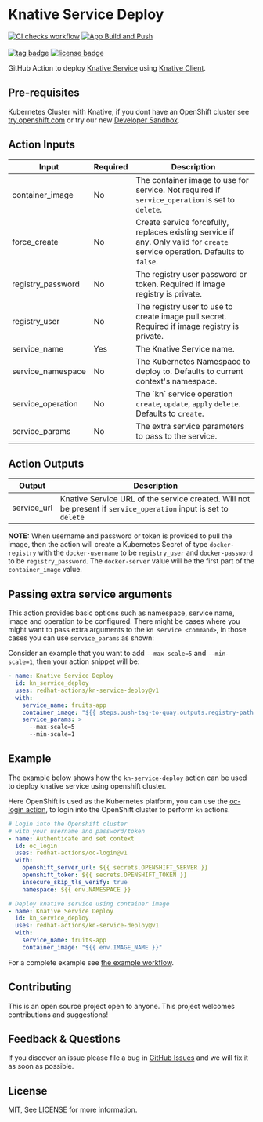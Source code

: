 # Knative Service Deploy

[![CI checks workflow](https://github.com/redhat-actions/kn-service-deploy/workflows/CI%20Checks/badge.svg)](https://github.com/redhat-actions/kn-service-deploy/actions?query=workflow%3A%22CI+Checks%22)
[![App Build and Push](https://github.com/redhat-actions/kn-service-deploy/workflows/App%20Build%20and%20Push/badge.svg)](https://github.com/redhat-actions/kn-service-deploy/actions?query=workflow%3A%22App+Build+and+Push%22)
<br></br>
[![tag badge](https://img.shields.io/github/v/tag/redhat-actions/kn-service-deploy)](https://github.com/redhat-actions/kn-service-deploy/tags)
[![license badge](https://img.shields.io/github/license/redhat-actions/kn-service-deploy)](./LICENSE)

GitHub Action to deploy [Knative Service](https://kn.dev) using [Knative Client](https://github.com/knative/client).

## Pre-requisites

Kubernetes Cluster with Knative, if you dont have an OpenShift cluster see [try.openshift.com](https://try.openshift.com) or try our new [Developer Sandbox](https://developers.redhat.com/developer-sandbox).

## Action Inputs

<table>
  <thead>
    <tr>
      <th>Input</th>
      <th>Required</th>
      <th>Description</th>
    </tr>
  </thead>

  <tr>
    <td>container_image</td>
    <td>No</td>
    <td>The container image to use for service. Not required if <code>service_operation</code> is set to <code>delete</code>. </td>
  </tr>

  <tr>
    <td>force_create</td>
    <td>No</td>
    <td>Create service forcefully, replaces existing service if any. Only valid for <code>create</code> service operation.
    Defaults to <code>false</code>.
     </td>
  </tr>

  <tr>
    <td>registry_password</td>
    <td>No</td>
    <td>The registry user password or token. Required if image registry is private. </td>
  </tr>

  <tr>
    <td>registry_user</td>
    <td>No</td>
    <td>The registry user to use to create image pull secret. Required if image registry is private. </td>
  </tr>

  <tr>
    <td>service_name</td>
    <td>Yes</td>
    <td>
      The Knative Service name.
    </td>
  </tr>

  <tr>
    <td>service_namespace</td>
     <td>No</td>
    <td>The Kubernetes Namespace to deploy to. Defaults to current context's namespace. </td>
  </tr>

  <tr>
    <td>service_operation</td>
    <td>No</td>
    <td>The `kn` service operation <code>create</code>, <code>update</code>, <code>apply</code> <code>delete</code>. 
    Defaults to <code>create</code>.</td>
  </tr>

  <tr>
    <td>service_params</td>
    <td>No</td>
    <td>The extra service parameters to pass to the service. </td>
  </tr>

</table>

## Action Outputs

<table>
  <thead>
    <tr>
      <th>Output</th>
      <th>Description</th>
    </tr>
  </thead>

  <tr>
    <td>service_url</td>
    <td>
      Knative Service URL of the service created.
      Will not be present if <code>service_operation</code> input is set to <code>delete</code>
    </td>
  </tr>

</table>

**NOTE:**
When username and password or token is provided to pull the image, then the action will create a Kubernetes Secret of type `docker-registry` with the `docker-username` to be `registry_user` and `docker-password` to be `registry_password`. The `docker-server` value will be the first part of the `container_image` value.


## Passing extra service arguments

This action provides basic options such as namespace, service name, image and operation to be configured. There might be cases where you might want to pass extra arguments to the `kn service <command>`, in those cases you can use `service_params` as shown:

Consider an example that you want to add `--max-scale=5` and `--min-scale=1`, then your action snippet will be:

```yaml
- name: Knative Service Deploy
  id: kn_service_deploy
  uses: redhat-actions/kn-service-deploy@v1
  with: 
    service_name: fruits-app
    container_image: "${{ steps.push-tag-to-quay.outputs.registry-path }}"
    service_params: >
      --max-scale=5
      --min-scale=1
```

## Example

The example below shows how the `kn-service-deploy` action can be used to deploy knative service using openshift cluster.

Here OpenShift is used as the Kubernetes platform, you can use the [oc-login action](https://github.com/redhat-actions/oc-login), to login into the OpenShift cluster to perform `kn` actions.

```yaml
# Login into the Openshift cluster
# with your username and password/token
- name: Authenticate and set context
  id: oc_login
  uses: redhat-actions/oc-login@v1
  with:
    openshift_server_url: ${{ secrets.OPENSHIFT_SERVER }}
    openshift_token: ${{ secrets.OPENSHIFT_TOKEN }}
    insecure_skip_tls_verify: true
    namespace: ${{ env.NAMESPACE }}

# Deploy knative service using container image
- name: Knative Service Deploy
  id: kn_service_deploy
  uses: redhat-actions/kn-service-deploy@v1
  with: 
    service_name: fruits-app
    container_image: "${{ env.IMAGE_NAME }}"
```

For a complete example see [the example workflow](./.github/workflows/example.yml).

## Contributing

This is an open source project open to anyone. This project welcomes contributions and suggestions!

## Feedback & Questions

If you discover an issue please file a bug in [GitHub Issues](https://github.com/redhat-actions/kn-service-deploy/issues) and we will fix it as soon as possible.

## License

MIT, See [LICENSE](./LICENSE) for more information.